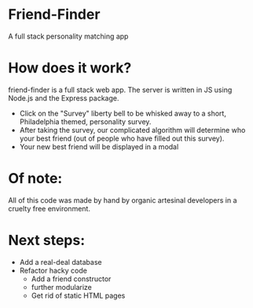 # Friend-Finder

A full stack personality matching app

# How does it work?

friend-finder is a full stack web app. The server is written in JS using Node.js and the Express package.

- Click on the "Survey" liberty bell to be whisked away to a short, Philadelphia themed, personality survey.
- After taking the survey, our complicated algorithm will determine who your best friend (out of people who have filled out this survey).
- Your new best friend will be displayed in a modal

# Of note:

All of this code was made by hand by organic artesinal developers in a cruelty free environment.

# Next steps:

- Add a real-deal database
- Refactor hacky code
  - Add a friend constructor
  - further modularize
  - Get rid of static HTML pages
